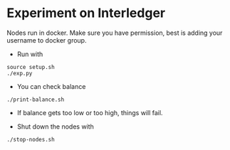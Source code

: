 # Experiment on Interledger

Nodes run in docker. Make sure you have permission, best is adding your username to docker group.
- Run with
```
source setup.sh
./exp.py
```

- You can check balance 
```
./print-balance.sh
```
- If balance gets too low or too high, things will fail.


- Shut down the nodes with
```
./stop-nodes.sh
```
